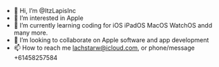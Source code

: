 - 👋 Hi, I’m @ItzLapisInc
- 👀 I’m interested in Apple
- 🌱 I’m currently learning coding for iOS iPadOS MacOS WatchOS andd many more.
- 💞️ I’m looking to collaborate on Apple software and app development
- 📫 How to reach me lachstarw@icloud.com, or phone/message +61458257584

<!---
ItzLapisInc/ItzLapisInc is a ✨ special ✨ repository because its `README.md` (this file) appears on your GitHub profile.
You can click the Preview link to take a look at your changes.
--->
